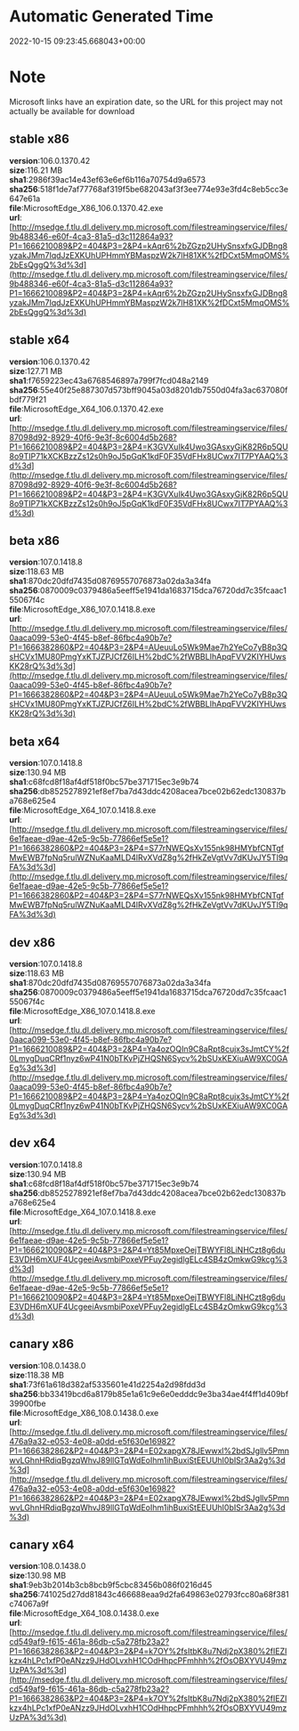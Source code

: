 # Automatic Generated Time
2022-10-15 09:23:45.668043+00:00

# Note
Microsoft links have an expiration date, so the URL for this project may not actually be available for download

## stable x86
**version**:106.0.1370.42  
**size**:116.21 MB  
**sha1**:2986f39ac14e43ef63e6ef6b116a70754d9a6573  
**sha256**:518f1de7af77768af319f5be682043af3f3ee774e93e3fd4c8eb5cc3e647e61a  
**file**:MicrosoftEdge_X86_106.0.1370.42.exe  
**url**:[http://msedge.f.tlu.dl.delivery.mp.microsoft.com/filestreamingservice/files/9b488346-e60f-4ca3-81a5-d3c112864a93?P1=1666210089&P2=404&P3=2&P4=kAqr6%2bZGzp2UHySnsxfxGJDBng8yzakJMm7IqdJzEXKUhUPHmmYBMaspzW2k7lH81XK%2fDCxt5MmqOMS%2bEsQggQ%3d%3d](http://msedge.f.tlu.dl.delivery.mp.microsoft.com/filestreamingservice/files/9b488346-e60f-4ca3-81a5-d3c112864a93?P1=1666210089&P2=404&P3=2&P4=kAqr6%2bZGzp2UHySnsxfxGJDBng8yzakJMm7IqdJzEXKUhUPHmmYBMaspzW2k7lH81XK%2fDCxt5MmqOMS%2bEsQggQ%3d%3d)  

## stable x64
**version**:106.0.1370.42  
**size**:127.71 MB  
**sha1**:f7659223ec43a6768546897a799f7fcd048a2149  
**sha256**:55e40f25e887307d573bff9045a03d8201db7550d04fa3ac637080fbdf779f21  
**file**:MicrosoftEdge_X64_106.0.1370.42.exe  
**url**:[http://msedge.f.tlu.dl.delivery.mp.microsoft.com/filestreamingservice/files/87098d92-8929-40f6-9e3f-8c6004d5b268?P1=1666210089&P2=404&P3=2&P4=K3GVXuIk4Uwo3GAsxyGjK82R6p5QU8o9TIP71kXCKBzzZs12s0h9oJ5pGqK1kdF0F35VdFHx8UCwx7IT7PYAAQ%3d%3d](http://msedge.f.tlu.dl.delivery.mp.microsoft.com/filestreamingservice/files/87098d92-8929-40f6-9e3f-8c6004d5b268?P1=1666210089&P2=404&P3=2&P4=K3GVXuIk4Uwo3GAsxyGjK82R6p5QU8o9TIP71kXCKBzzZs12s0h9oJ5pGqK1kdF0F35VdFHx8UCwx7IT7PYAAQ%3d%3d)  

## beta x86
**version**:107.0.1418.8  
**size**:118.63 MB  
**sha1**:870dc20dfd7435d08769557076873a02da3a34fa  
**sha256**:0870009c0379486a5eeff5e1941da1683715dca76720dd7c35fcaac155067f4c  
**file**:MicrosoftEdge_X86_107.0.1418.8.exe  
**url**:[http://msedge.f.tlu.dl.delivery.mp.microsoft.com/filestreamingservice/files/0aaca099-53e0-4f45-b8ef-86fbc4a90b7e?P1=1666382860&P2=404&P3=2&P4=AUeuuLo5Wk9Mae7h2YeCo7yB8p3QsHCVx1MU80PmgYxKTJZPJCfZ6ILH%2bdC%2fWBBLIhApqFVV2KIYHUwsKK28rQ%3d%3d](http://msedge.f.tlu.dl.delivery.mp.microsoft.com/filestreamingservice/files/0aaca099-53e0-4f45-b8ef-86fbc4a90b7e?P1=1666382860&P2=404&P3=2&P4=AUeuuLo5Wk9Mae7h2YeCo7yB8p3QsHCVx1MU80PmgYxKTJZPJCfZ6ILH%2bdC%2fWBBLIhApqFVV2KIYHUwsKK28rQ%3d%3d)  

## beta x64
**version**:107.0.1418.8  
**size**:130.94 MB  
**sha1**:c68fcd8f18af4df518f0bc57be371715ec3e9b74  
**sha256**:db8525278921ef8ef7ba7d43ddc4208acea7bce02b62edc130837ba768e625e4  
**file**:MicrosoftEdge_X64_107.0.1418.8.exe  
**url**:[http://msedge.f.tlu.dl.delivery.mp.microsoft.com/filestreamingservice/files/6e1faeae-d9ae-42e5-9c5b-77866ef5e5e1?P1=1666382860&P2=404&P3=2&P4=S77rNWEQsXv155nk98HMYbfCNTgfMwEWB7fpNq5rulWZNuKaaMLD4lRvXVdZ8g%2fHkZeVgtVv7dKUvJY5TI9qFA%3d%3d](http://msedge.f.tlu.dl.delivery.mp.microsoft.com/filestreamingservice/files/6e1faeae-d9ae-42e5-9c5b-77866ef5e5e1?P1=1666382860&P2=404&P3=2&P4=S77rNWEQsXv155nk98HMYbfCNTgfMwEWB7fpNq5rulWZNuKaaMLD4lRvXVdZ8g%2fHkZeVgtVv7dKUvJY5TI9qFA%3d%3d)  

## dev x86
**version**:107.0.1418.8  
**size**:118.63 MB  
**sha1**:870dc20dfd7435d08769557076873a02da3a34fa  
**sha256**:0870009c0379486a5eeff5e1941da1683715dca76720dd7c35fcaac155067f4c  
**file**:MicrosoftEdge_X86_107.0.1418.8.exe  
**url**:[http://msedge.f.tlu.dl.delivery.mp.microsoft.com/filestreamingservice/files/0aaca099-53e0-4f45-b8ef-86fbc4a90b7e?P1=1666210089&P2=404&P3=2&P4=Ya4ozOQIn9C8aRpt8cujx3sJmtCY%2f0LmygDuqCRf1nyz6wP41N0bTKvPjZHQSN6Sycv%2bSUxKEXiuAW9XC0GAEg%3d%3d](http://msedge.f.tlu.dl.delivery.mp.microsoft.com/filestreamingservice/files/0aaca099-53e0-4f45-b8ef-86fbc4a90b7e?P1=1666210089&P2=404&P3=2&P4=Ya4ozOQIn9C8aRpt8cujx3sJmtCY%2f0LmygDuqCRf1nyz6wP41N0bTKvPjZHQSN6Sycv%2bSUxKEXiuAW9XC0GAEg%3d%3d)  

## dev x64
**version**:107.0.1418.8  
**size**:130.94 MB  
**sha1**:c68fcd8f18af4df518f0bc57be371715ec3e9b74  
**sha256**:db8525278921ef8ef7ba7d43ddc4208acea7bce02b62edc130837ba768e625e4  
**file**:MicrosoftEdge_X64_107.0.1418.8.exe  
**url**:[http://msedge.f.tlu.dl.delivery.mp.microsoft.com/filestreamingservice/files/6e1faeae-d9ae-42e5-9c5b-77866ef5e5e1?P1=1666210090&P2=404&P3=2&P4=Yt85MpxeOejTBWYFl8LiNHCzt8g6duE3VDH6mXUF4UcgeeiAvsmbiPoxeVPFuy2egidlgELc4SB4zOmkwG9kcg%3d%3d](http://msedge.f.tlu.dl.delivery.mp.microsoft.com/filestreamingservice/files/6e1faeae-d9ae-42e5-9c5b-77866ef5e5e1?P1=1666210090&P2=404&P3=2&P4=Yt85MpxeOejTBWYFl8LiNHCzt8g6duE3VDH6mXUF4UcgeeiAvsmbiPoxeVPFuy2egidlgELc4SB4zOmkwG9kcg%3d%3d)  

## canary x86
**version**:108.0.1438.0  
**size**:118.38 MB  
**sha1**:73f61a618d382af5335601e41d2254a2d98fdd3d  
**sha256**:bb33419bcd6a8179b85e1a61c9e6e0edddc9e3ba34ae4f4ff1d409bf39900fbe  
**file**:MicrosoftEdge_X86_108.0.1438.0.exe  
**url**:[http://msedge.f.tlu.dl.delivery.mp.microsoft.com/filestreamingservice/files/476a9a32-e053-4e08-a0dd-e5f630e16982?P1=1666382862&P2=404&P3=2&P4=E02xapgX78JEwwxl%2bdSJgllv5PmnwvLGhnHRdiqBgzqWhvJ89llGTqWdEoIhm1ihBuxiStEEUUhI0bISr3Aa2g%3d%3d](http://msedge.f.tlu.dl.delivery.mp.microsoft.com/filestreamingservice/files/476a9a32-e053-4e08-a0dd-e5f630e16982?P1=1666382862&P2=404&P3=2&P4=E02xapgX78JEwwxl%2bdSJgllv5PmnwvLGhnHRdiqBgzqWhvJ89llGTqWdEoIhm1ihBuxiStEEUUhI0bISr3Aa2g%3d%3d)  

## canary x64
**version**:108.0.1438.0  
**size**:130.98 MB  
**sha1**:9eb3b2014b3cb8bcb9f5cbc83456b086f0216d45  
**sha256**:741025d27dd81843c466688eaa9d2fa649863e02793fcc80a68f381c74067a9f  
**file**:MicrosoftEdge_X64_108.0.1438.0.exe  
**url**:[http://msedge.f.tlu.dl.delivery.mp.microsoft.com/filestreamingservice/files/cd549af9-f615-461a-86db-c5a278fb23a2?P1=1666382863&P2=404&P3=2&P4=k7OY%2fsItbK8u7Ndj2pX380%2fIEZIkzx4hLPc1xfP0eANzz9JHdOLvxhH1COdHhpcPFmhhh%2fOsOBXYVU49mzUzPA%3d%3d](http://msedge.f.tlu.dl.delivery.mp.microsoft.com/filestreamingservice/files/cd549af9-f615-461a-86db-c5a278fb23a2?P1=1666382863&P2=404&P3=2&P4=k7OY%2fsItbK8u7Ndj2pX380%2fIEZIkzx4hLPc1xfP0eANzz9JHdOLvxhH1COdHhpcPFmhhh%2fOsOBXYVU49mzUzPA%3d%3d)  

